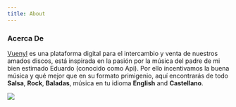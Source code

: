 ```yaml
---
title: About
---
```


<div class="text-center mt-4" col center>
  <!-- You can use Vue components inside markdown -->
  <Ico icon="mdi-music" text-3xl mt-2 />
  <h3>Acerca De</h3>
</div>

[Vuenyl](https://vuenyl.netlify.app) es una plataforma digital para el intercambio y venta de nuestros amados discos, está inspirada en la pasión por la música del padre de mi bien estimado Eduardo (conocido como Api). Por ello incentivamos la buena música y qué mejor que en su formato primigenio, aquí encontrarás de todo **Salsa**, **Rock**, **Baladas**, música en tu idioma **English** and **Castellano**.

<img src="https://blog.teufelaudio.com/wp-content/uploads/2018/08/hd-vinyl-titel-750x400.jpg"
  rounded-lg shadow-md shadow-gray-500
 />